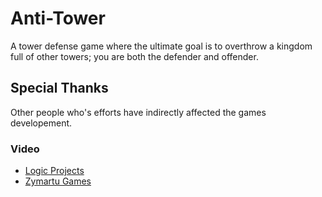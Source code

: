# Anti-Tower

A tower defense game where the ultimate goal is to overthrow a kingdom full of other towers;
you are both the defender and offender.


## Special Thanks

Other people who's efforts have indirectly affected the games developement. 


### Video

- [Logic Projects](https://www.youtube.com/@logicprojects)
- [Zymartu Games](https://www.youtube.com/@ZymartuGames)